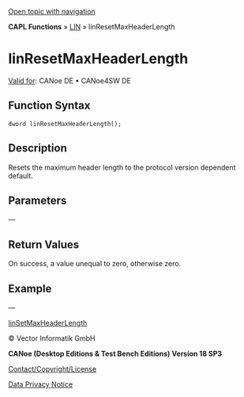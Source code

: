 [Open topic with navigation](../../../../../CANoeDEFamily.htm#Topics/CAPLFunctions/LIN/Functions/CAPLfunctionLINResetMaxHeaderLength.md)

**CAPL Functions** » [LIN](../CAPLfunctionsLINOverview.md) » linResetMaxHeaderLength

# linResetMaxHeaderLength

[Valid for](../../../Shared/FeatureAvailability.md): CANoe DE • CANoe4SW DE

## Function Syntax

```
dword linResetMaxHeaderLength();
```

## Description

Resets the maximum header length to the protocol version dependent default.

## Parameters

—

## Return Values

On success, a value unequal to zero, otherwise zero.

## Example

—

[linSetMaxHeaderLength](CAPLfunctionLINSetMaxHeaderLength.md)

© Vector Informatik GmbH

**CANoe (Desktop Editions & Test Bench Editions) Version 18 SP3**

[Contact/Copyright/License](../../../Shared/ContactCopyrightLicense.md)

[Data Privacy Notice](https://www.vector.com/int/en/company/get-info/privacy-policy/)